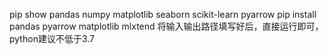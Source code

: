 pip show pandas numpy matplotlib seaborn scikit-learn pyarrow
pip install pandas pyarrow matplotlib mlxtend
将输入输出路径填写好后，直接运行即可，python建议不低于3.7
